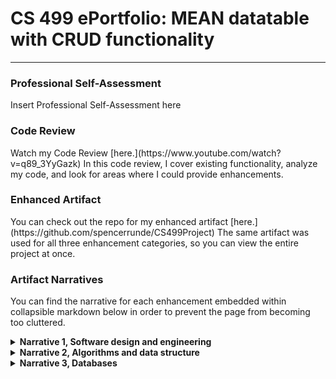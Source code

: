 # CS 499 ePortfolio: MEAN datatable with CRUD functionality
<hr>

### Professional Self-Assessment
<p> Insert Professional Self-Assessment here </p>

### Code Review
<p> Watch my Code Review [here.](https://www.youtube.com/watch?v=q89_3YyGazk) In this code review, I cover existing functionality, analyze my code, and look for areas where I could provide enhancements. </p>

### Enhanced Artifact
<p> You can check out the repo for my enhanced artifact [here.](https://github.com/spencerrunde/CS499Project) The same artifact was used for all three enhancement categories, so you can view the entire project at once. </p>

### Artifact Narratives
<p> You can find the narrative for each enhancement embedded within collapsible markdown below in order to prevent the page from becoming too cluttered. </p>

<details><summary><strong> Narrative 1, Software design and engineering </strong></summary>
  <p> Test text </p>
</details>

<details><summary><strong> Narrative 2, Algorithms and data structure </strong></summary>
  <p> Test text </p>
</details>

<details><summary><strong> Narrative 3, Databases </strong></summary>
  <p> Test text </p>
</details>
